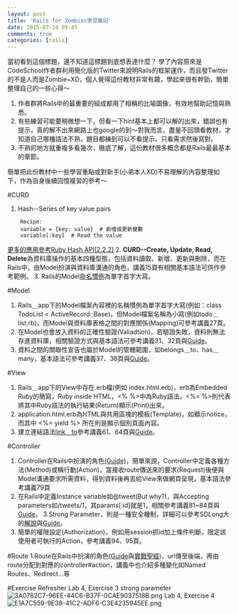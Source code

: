 ```yaml
---
layout: post
title: 'Rails for Zombies學習筆記'
date: 2015-07-14 09:45
comments: true
categories: [rails]
---
```

當初看到這個標題，還不知道這標題到底想表達什麼？ 學了內容原來是CodeSchool作者群利用簡化版的Twitter來說明Rails的框架運作，而且發Twitter的不是人而是Zombie~XD，個人覺得這份教材非常有趣，學起來很有幹勁，簡單整理自己的一些心得～

1. 作者群將Rails中的最重要的組成都用了相稱的比喻圖像，有效地幫助記憶與熟悉。
2. 有些練習可能要稍微想一下，但看一下hint基本上都可以解的出來，錯誤也有提示，真的解不出來網路上也google的到～對我而言，盡量不回頭看教材，才知道自己哪種語法不熟，題目都練到可以不看提示，只看需求然後寫對。
3. 不熟的地方就重複多看幾次，徹底了解，這份教材很多概念都是Rails最最基本的章節。

簡單把此份教材中一些學習重點或對新手(小弟本人XD)不易理解的內容整理如下，作為自身後續回憶複習的參考～

#CURD
1. Hash--Series of key value pairs  
```
	Recipe:
	variable = {key: value}  # 新增或更新變數
	variable[:key]  # Read the value
```
[更多的應用參考Ruby Hash API(2.2.2)](http://ruby-doc.org/core-2.2.2/Hash.html)
2. **CURD--Create, Update, Read, Delete**為資料庫操作的基本四種型態，包括資料讀取、新增、更新與刪除，而在Rails中，由Model扮演與資料庫溝通的角色，講義15頁有相關基本語法可供作參考範例。
3. Rails的Model[命名慣例](http://guides.rubyonrails.org/active_record_basics.html)為單字首字大寫。
    
#Model
1. Rails＿app下的Model檔案內容裡的名稱慣例為單字首字大寫(例如：class TodoList < ActiveRecord::Base)，但Model檔案名稱為小寫(例如todo＿list.rb)，而Model與資料庫表格之間的對應關係(Mapping)可參考講義27頁。
2. 在Model也會放入資料的正確性驗證(Valiadtion)，若驗證失敗，資料則無法存進資料庫，相關驗證方式與基本語法可參考講義31、32頁與[Guide](http://guides.rubyonrails.org/active_record_validations.html)。
3. 資料之間的關聯性宣告也屬於Model的管轄範圍，如belongs＿to、has＿many，基本語法可參考講義37、38頁與[Guide](http://guides.rubyonrails.org/association_basics.html)。

#View
1. Rails＿app下的View中存在.erb檔(例如 index.html.erb)，erb為Embedded Ruby的簡寫，Ruby inside HTML，<% %>中為Ruby語法，<%= %>則代表將其中Ruby語法的執行結果(Return)顯示(Print)出來。
2. application.html.erb為HTML與共用區塊的模板(Template)，如顯示notice，而其中 <%= yield %> 所在則是顯示個別頁面內容。
3. 建立連結語法[link＿to](http://api.rubyonrails.org/)參考講義61、64頁與[Guide](http://guides.rubyonrails.org/layouts_and_rendering.html#using-render)。

#Controller
1. Controller在Rails中扮演的角色[(Guide)](http://guides.rubyonrails.org/action_controller_overview.html#what-does-a-controller-do-questionmark)，簡單來說，Controller中定義各種方法(Method)或稱行動(Action)，當接收route傳送來的要求(Request)後便與Model溝通要求所需資料，得到資料後再丟給View來做網頁呈現，基本語法參考講義79頁
2. 在Rails中定義Instance variable如@tweet(But why?)，與Accepting parameters如/tweets/1，其params[:id]就是1，相關參考講義81~84頁與[Guide](http://guides.rubyonrails.org/action_controller_overview.html#parameters)。
3.Strong Parameter，則是一種安全機制，詳細可以參考SDLong大的[解說](http://rails101s.logdown.com/posts/211391-strong-parameters)與[Guide](http://guides.rubyonrails.org/action_controller_overview.html#strong-parameters)。
4. 簡單的權限設定(Authorization)，例如用session抓id加上條件判斷，限定該使用者可執行的Action，參考講義94、95頁。

#Route
1.Route在Rails中扮演的角色([Guide](http://guides.rubyonrails.org/routing.html)與[實戰聖經](https://ihower.tw/rails4/routing.html))，url傳至後端，再由route分配到對應的controller#action，講義中也介紹多種變化如Named Routes、Redirect…等


#Exercise Refresher
Lab 4, Exercise  3 strong parameter
![3A0782C7-96EE-44C6-B37F-0CAE9037518B.png](http://user-image.logdown.io/user/13199/blog/12437/post/285103/fyrTACAbTQKQELknIai1_3A0782C7-96EE-44C6-B37F-0CAE9037518B.png)
Lab 4, Exercise  4
![E1A7C559-9E38-41C2-ADF6-C3E4235945EE.png](http://user-image.logdown.io/user/13199/blog/12437/post/285103/uduUpIDDTLKbavdKNICP_E1A7C559-9E38-41C2-ADF6-C3E4235945EE.png)
